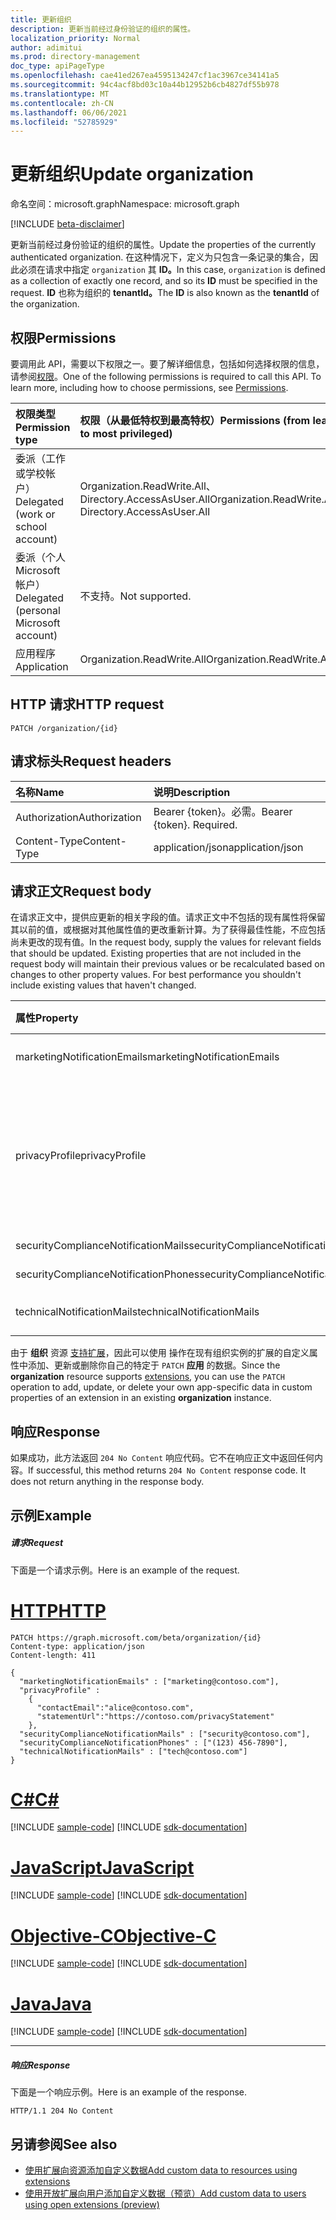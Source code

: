 ```yaml
---
title: 更新组织
description: 更新当前经过身份验证的组织的属性。
localization_priority: Normal
author: adimitui
ms.prod: directory-management
doc_type: apiPageType
ms.openlocfilehash: cae41ed267ea4595134247cf1ac3967ce34141a5
ms.sourcegitcommit: 94c4acf8bd03c10a44b12952b6cb4827df55b978
ms.translationtype: MT
ms.contentlocale: zh-CN
ms.lasthandoff: 06/06/2021
ms.locfileid: "52785929"
---
```

# <a name="update-organization"></a><span data-ttu-id="457e2-103">更新组织</span><span class="sxs-lookup"><span data-stu-id="457e2-103">Update organization</span></span>

<span data-ttu-id="457e2-104">命名空间：microsoft.graph</span><span class="sxs-lookup"><span data-stu-id="457e2-104">Namespace: microsoft.graph</span></span>

[!INCLUDE [beta-disclaimer](../../includes/beta-disclaimer.md)]

<span data-ttu-id="457e2-105">更新当前经过身份验证的组织的属性。</span><span class="sxs-lookup"><span data-stu-id="457e2-105">Update the properties of the currently authenticated organization.</span></span> <span data-ttu-id="457e2-106">在这种情况下，定义为只包含一条记录的集合，因此必须在请求中指定 `organization` 其 **ID。**</span><span class="sxs-lookup"><span data-stu-id="457e2-106">In this case, `organization` is defined as a collection of exactly one record, and so its **ID** must be specified in the request.</span></span>  <span data-ttu-id="457e2-107">**ID** 也称为组织的 **tenantId。**</span><span class="sxs-lookup"><span data-stu-id="457e2-107">The **ID** is also known as the **tenantId** of the organization.</span></span>

## <a name="permissions"></a><span data-ttu-id="457e2-108">权限</span><span class="sxs-lookup"><span data-stu-id="457e2-108">Permissions</span></span>

<span data-ttu-id="457e2-p102">要调用此 API，需要以下权限之一。要了解详细信息，包括如何选择权限的信息，请参阅[权限](/graph/permissions-reference)。</span><span class="sxs-lookup"><span data-stu-id="457e2-p102">One of the following permissions is required to call this API. To learn more, including how to choose permissions, see [Permissions](/graph/permissions-reference).</span></span>

|<span data-ttu-id="457e2-111">权限类型</span><span class="sxs-lookup"><span data-stu-id="457e2-111">Permission type</span></span> | <span data-ttu-id="457e2-112">权限（从最低特权到最高特权）</span><span class="sxs-lookup"><span data-stu-id="457e2-112">Permissions (from least to most privileged)</span></span> |
|:--------------------|:---------------------------------------------------------|
|<span data-ttu-id="457e2-113">委派（工作或学校帐户）</span><span class="sxs-lookup"><span data-stu-id="457e2-113">Delegated (work or school account)</span></span> | <span data-ttu-id="457e2-114">Organization.ReadWrite.All、Directory.AccessAsUser.All</span><span class="sxs-lookup"><span data-stu-id="457e2-114">Organization.ReadWrite.All, Directory.AccessAsUser.All</span></span> |
|<span data-ttu-id="457e2-115">委派（个人 Microsoft 帐户）</span><span class="sxs-lookup"><span data-stu-id="457e2-115">Delegated (personal Microsoft account)</span></span> | <span data-ttu-id="457e2-116">不支持。</span><span class="sxs-lookup"><span data-stu-id="457e2-116">Not supported.</span></span> |
|<span data-ttu-id="457e2-117">应用程序</span><span class="sxs-lookup"><span data-stu-id="457e2-117">Application</span></span> | <span data-ttu-id="457e2-118">Organization.ReadWrite.All</span><span class="sxs-lookup"><span data-stu-id="457e2-118">Organization.ReadWrite.All</span></span> |

## <a name="http-request"></a><span data-ttu-id="457e2-119">HTTP 请求</span><span class="sxs-lookup"><span data-stu-id="457e2-119">HTTP request</span></span>

<!-- { "blockType": "ignored" } -->

```http
PATCH /organization/{id}
```

## <a name="request-headers"></a><span data-ttu-id="457e2-120">请求标头</span><span class="sxs-lookup"><span data-stu-id="457e2-120">Request headers</span></span>

| <span data-ttu-id="457e2-121">名称</span><span class="sxs-lookup"><span data-stu-id="457e2-121">Name</span></span>       | <span data-ttu-id="457e2-122">说明</span><span class="sxs-lookup"><span data-stu-id="457e2-122">Description</span></span>|
|:-----------|:----------|
| <span data-ttu-id="457e2-123">Authorization</span><span class="sxs-lookup"><span data-stu-id="457e2-123">Authorization</span></span>  | <span data-ttu-id="457e2-p103">Bearer {token}。必需。</span><span class="sxs-lookup"><span data-stu-id="457e2-p103">Bearer {token}. Required.</span></span> |
| <span data-ttu-id="457e2-126">Content-Type</span><span class="sxs-lookup"><span data-stu-id="457e2-126">Content-Type</span></span>   | <span data-ttu-id="457e2-127">application/json</span><span class="sxs-lookup"><span data-stu-id="457e2-127">application/json</span></span> |


## <a name="request-body"></a><span data-ttu-id="457e2-128">请求正文</span><span class="sxs-lookup"><span data-stu-id="457e2-128">Request body</span></span>

<span data-ttu-id="457e2-p104">在请求正文中，提供应更新的相关字段的值。请求正文中不包括的现有属性将保留其以前的值，或根据对其他属性值的更改重新计算。为了获得最佳性能，不应包括尚未更改的现有值。</span><span class="sxs-lookup"><span data-stu-id="457e2-p104">In the request body, supply the values for relevant fields that should be updated. Existing properties that are not included in the request body will maintain their previous values or be recalculated based on changes to other property values. For best performance you shouldn't include existing values that haven't changed.</span></span>

| <span data-ttu-id="457e2-132">属性</span><span class="sxs-lookup"><span data-stu-id="457e2-132">Property</span></span>  | <span data-ttu-id="457e2-133">类型</span><span class="sxs-lookup"><span data-stu-id="457e2-133">Type</span></span> |<span data-ttu-id="457e2-134">说明</span><span class="sxs-lookup"><span data-stu-id="457e2-134">Description</span></span>|
|:---------------|:--------|:----------|
|<span data-ttu-id="457e2-135">marketingNotificationEmails</span><span class="sxs-lookup"><span data-stu-id="457e2-135">marketingNotificationEmails</span></span>|<span data-ttu-id="457e2-136">String collection</span><span class="sxs-lookup"><span data-stu-id="457e2-136">String collection</span></span>|                                        <span data-ttu-id="457e2-137">**注意：** 不可为 null。</span><span class="sxs-lookup"><span data-stu-id="457e2-137">**Notes**: not nullable.</span></span>            |
|<span data-ttu-id="457e2-138">privacyProfile</span><span class="sxs-lookup"><span data-stu-id="457e2-138">privacyProfile</span></span>|[<span data-ttu-id="457e2-139">privacyProfile</span><span class="sxs-lookup"><span data-stu-id="457e2-139">privacyProfile</span></span>](../resources/privacyprofile.md)|<span data-ttu-id="457e2-140">组织的隐私配置文件（设置 statementUrl 和 contactEmail）。</span><span class="sxs-lookup"><span data-stu-id="457e2-140">The privacy profile of an organization (set statementUrl and contactEmail).</span></span>            |
|<span data-ttu-id="457e2-141">securityComplianceNotificationMails</span><span class="sxs-lookup"><span data-stu-id="457e2-141">securityComplianceNotificationMails</span></span>|<span data-ttu-id="457e2-142">String collection</span><span class="sxs-lookup"><span data-stu-id="457e2-142">String collection</span></span>||
|<span data-ttu-id="457e2-143">securityComplianceNotificationPhones</span><span class="sxs-lookup"><span data-stu-id="457e2-143">securityComplianceNotificationPhones</span></span>|<span data-ttu-id="457e2-144">String collection</span><span class="sxs-lookup"><span data-stu-id="457e2-144">String collection</span></span>||
|<span data-ttu-id="457e2-145">technicalNotificationMails</span><span class="sxs-lookup"><span data-stu-id="457e2-145">technicalNotificationMails</span></span>|<span data-ttu-id="457e2-146">String collection</span><span class="sxs-lookup"><span data-stu-id="457e2-146">String collection</span></span>|                                        <span data-ttu-id="457e2-147">**注意：** 不可为 null。</span><span class="sxs-lookup"><span data-stu-id="457e2-147">**Notes**: not nullable.</span></span>            |

<span data-ttu-id="457e2-148">由于 **组织** 资源 [支持扩展](/graph/extensibility-overview)，因此可以使用 操作在现有组织实例的扩展的自定义属性中添加、更新或删除你自己的特定于 `PATCH` **应用** 的数据。</span><span class="sxs-lookup"><span data-stu-id="457e2-148">Since the **organization** resource supports [extensions](/graph/extensibility-overview), you can use the `PATCH` operation to add, update, or delete your own app-specific data in custom properties of an extension in an existing **organization** instance.</span></span>

## <a name="response"></a><span data-ttu-id="457e2-149">响应</span><span class="sxs-lookup"><span data-stu-id="457e2-149">Response</span></span>

<span data-ttu-id="457e2-p105">如果成功，此方法返回 `204 No Content` 响应代码。它不在响应正文中返回任何内容。</span><span class="sxs-lookup"><span data-stu-id="457e2-p105">If successful, this method returns `204 No Content` response code. It does not return anything in the response body.</span></span>

## <a name="example"></a><span data-ttu-id="457e2-152">示例</span><span class="sxs-lookup"><span data-stu-id="457e2-152">Example</span></span>
##### <a name="request"></a><span data-ttu-id="457e2-153">请求</span><span class="sxs-lookup"><span data-stu-id="457e2-153">Request</span></span>
<span data-ttu-id="457e2-154">下面是一个请求示例。</span><span class="sxs-lookup"><span data-stu-id="457e2-154">Here is an example of the request.</span></span>

# <a name="http"></a>[<span data-ttu-id="457e2-155">HTTP</span><span class="sxs-lookup"><span data-stu-id="457e2-155">HTTP</span></span>](#tab/http)
<!-- {
  "blockType": "request",
  "name": "update_organization"
}-->

```http
PATCH https://graph.microsoft.com/beta/organization/{id}
Content-type: application/json
Content-length: 411

{
  "marketingNotificationEmails" : ["marketing@contoso.com"],
  "privacyProfile" :
    {
      "contactEmail":"alice@contoso.com",
      "statementUrl":"https://contoso.com/privacyStatement"
    },
  "securityComplianceNotificationMails" : ["security@contoso.com"],
  "securityComplianceNotificationPhones" : ["(123) 456-7890"],
  "technicalNotificationMails" : ["tech@contoso.com"]
}
```
# <a name="c"></a>[<span data-ttu-id="457e2-156">C#</span><span class="sxs-lookup"><span data-stu-id="457e2-156">C#</span></span>](#tab/csharp)
[!INCLUDE [sample-code](../includes/snippets/csharp/update-organization-csharp-snippets.md)]
[!INCLUDE [sdk-documentation](../includes/snippets/snippets-sdk-documentation-link.md)]

# <a name="javascript"></a>[<span data-ttu-id="457e2-157">JavaScript</span><span class="sxs-lookup"><span data-stu-id="457e2-157">JavaScript</span></span>](#tab/javascript)
[!INCLUDE [sample-code](../includes/snippets/javascript/update-organization-javascript-snippets.md)]
[!INCLUDE [sdk-documentation](../includes/snippets/snippets-sdk-documentation-link.md)]

# <a name="objective-c"></a>[<span data-ttu-id="457e2-158">Objective-C</span><span class="sxs-lookup"><span data-stu-id="457e2-158">Objective-C</span></span>](#tab/objc)
[!INCLUDE [sample-code](../includes/snippets/objc/update-organization-objc-snippets.md)]
[!INCLUDE [sdk-documentation](../includes/snippets/snippets-sdk-documentation-link.md)]

# <a name="java"></a>[<span data-ttu-id="457e2-159">Java</span><span class="sxs-lookup"><span data-stu-id="457e2-159">Java</span></span>](#tab/java)
[!INCLUDE [sample-code](../includes/snippets/java/update-organization-java-snippets.md)]
[!INCLUDE [sdk-documentation](../includes/snippets/snippets-sdk-documentation-link.md)]

---


##### <a name="response"></a><span data-ttu-id="457e2-160">响应</span><span class="sxs-lookup"><span data-stu-id="457e2-160">Response</span></span>

<span data-ttu-id="457e2-161">下面是一个响应示例。</span><span class="sxs-lookup"><span data-stu-id="457e2-161">Here is an example of the response.</span></span>
<!-- {
  "blockType": "response"
} -->

```http
HTTP/1.1 204 No Content
```

## <a name="see-also"></a><span data-ttu-id="457e2-162">另请参阅</span><span class="sxs-lookup"><span data-stu-id="457e2-162">See also</span></span>

- [<span data-ttu-id="457e2-163">使用扩展向资源添加自定义数据</span><span class="sxs-lookup"><span data-stu-id="457e2-163">Add custom data to resources using extensions</span></span>](/graph/extensibility-overview)
- [<span data-ttu-id="457e2-164">使用开放扩展向用户添加自定义数据（预览）</span><span class="sxs-lookup"><span data-stu-id="457e2-164">Add custom data to users using open extensions (preview)</span></span>](/graph/extensibility-open-users)

<!--
- [Add custom data to groups using schema extensions (preview)](/graph/extensibility-schema-groups)
-->

<!-- uuid: 8fcb5dbc-d5aa-4681-8e31-b001d5168d79
2015-10-25 14:57:30 UTC -->
<!--
{
  "type": "#page.annotation",
  "description": "Update organization",
  "keywords": "",
  "section": "documentation",
  "tocPath": "",
  "suppressions": [
  ]
}
-->


